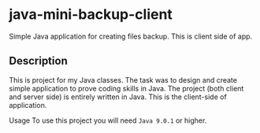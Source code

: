 # java-mini-backup-client
Simple Java application for creating files backup. This is client side of app.

## Description
This is project for my Java classes. The task was to design and create simple application to prove coding skills in Java. 
The project (both client and server side) is entirely written in Java. This is the client-side of application.

Usage
To use this project you will need `Java 9.0.1` or higher.
